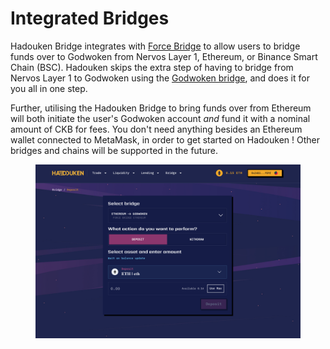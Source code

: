 # Integrated Bridges

Hadouken Bridge integrates with [Force Bridge](https://forcebridge.com/bridge/Ethereum/Nervos) to allow users to bridge funds over to Godwoken from Nervos Layer 1, Ethereum, or Binance Smart Chain (BSC). Hadouken skips the extra step of having to bridge from Nervos Layer 1 to Godwoken using the [Godwoken bridge](https://bridge.godwoken.io/#/v1/deposit/pending), and does it for you all in one step.

Further, utilising the Hadouken Bridge to bring funds over from Ethereum will both initiate the user's Godwoken account _and_ fund it with a nominal amount of CKB for fees. You don't need anything besides an Ethereum wallet connected to MetaMask, in order to get started on Hadouken ! Other bridges and chains will be supported in the future.&#x20;

<figure><img src="../.gitbook/assets/image (2) (1) (3).png" alt=""><figcaption></figcaption></figure>
